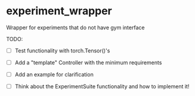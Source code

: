 # experiment_wrapper
Wrapper for experiments that do not have gym interface

TODO:
- [ ] Test functionality with torch.Tensor()'s
- [ ] Add a "template" Controller with the minimum requirements
- [ ] Add an example for clarification
- [ ] Think about the ExperimentSuite functionality and how to implement it!

